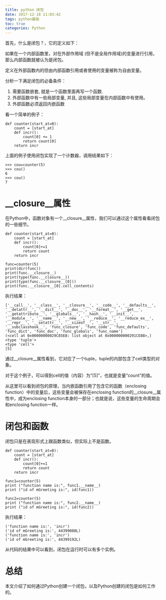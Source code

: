 ```yaml
---
title: python 闭包
date: 2017-12-18 11:03:42
tags: python基础
toc: true
categories: Python
---
```


首先，什么是闭包？，它的定义如下：

如果在一个内部函数里，对在外部作用域 (但不是全局作用域)的变量进行引用，那么内部函数就被认为是闭包。

定义在外部函数内的但由内部函数引用或者使用的变量被称为自由变量。

分析一下满足闭包的必备条件：

1. 需要函数嵌套, 就是一个函数里面再写一个函数.
2. 外部函数中有一些局部变量, 并且, 这些局部变量在内部函数中有使用。
3. 外部函数必须返回内嵌函数
<!--more-->

看一个简单的例子：

	def counter(start_at=0): 
		count = [start_at] 
		def incr():
			count[0] += 1
			return count[0]
		return incr

上面的例子使用闭包实现了一个计数器，调用结果如下：

	>>> cou=counter(5)
	>>> cou()
	6
	>>> cou()
	7

# \_\_closure\_\_属性

在Python中，函数对象有一个__closure__属性，我们可以通过这个属性看看闭包的一些细节。

	def counter(start_at=0):
    	count = [start_at]
    	def incr():
        	count[0]+=1
        	return count
    	return incr

	func=counter(5)
	print(dir(func))
	print(func.__closure__)
	print(type(func.__closure__))
	print(type(func.__closure__[0]))
	print(func.__closure__[0].cell_contents)

执行结果：

	['__call__', '__class__', '__closure__', '__code__', '__defaults__', '__delattr__', '__dict__', '__doc__', '__format__', '__get__', '__getattribute__', '__globals__', '__hash__', '__init__', '__module__', '__name__', '__new__', '__reduce__', '__reduce_ex__', '__repr__', '__setattr__', '__sizeof__', '__str__', '__subclasshook__', 'func_closure', 'func_code', 'func_defaults', 'func_dict', 'func_doc', 'func_globals', 'func_name']
	(<cell at 0x00000000029C85E8: list object at 0x000000000291CE88>,)
	<type 'tuple'>
	<type 'cell'>
	[5]

通过__closure__属性看到，它对应了一个tuple，tuple的内部包含了cell类型的对象。

对于这个例子，可以得到cell的值（内容）为”[5]”，也就是变量”count”的值。

从这里可以看到闭包的原理，当内嵌函数引用了包含它的函数（enclosing function）中的变量后，这些变量会被保存在enclosing function的__closure__属性中，成为enclosing function本身的一部分；也就是说，这些变量的生命周期会和enclosing function一样。

# 闭包和函数
闭包只是在表现形式上跟函数类似，但实际上不是函数。

	def counter(start_at=0):
    	count = [start_at]
    	def incr():
        	count[0]+=1
        	return count
    	return incr

	func1=counter(5)
	print ("function name is:", func1.__name__)
	print ("id of mGreeting is:", id(func1))

	func2=counter(5)
	print ("function name is:", func2.__name__)
	print ("id of mGreeting is:", id(func2))


执行结果：

	('function name is:', 'incr')
	('id of mGreeting is:', 44399080L)
	('function name is:', 'incr')
	('id of mGreeting is:', 44399192L)

从代码的结果中可以看到，闭包在运行时可以有多个实例。

# 总结

本文介绍了如何通过Python创建一个闭包，以及Python创建的闭包是如何工作的。